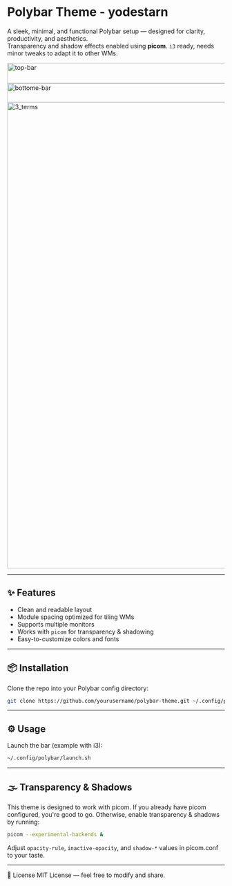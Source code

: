 # Polybar Theme - yodestarn

A sleek, minimal, and functional Polybar setup — designed for clarity, productivity, and aesthetics.  
Transparency and shadow effects enabled using **picom**. `i3` ready, needs minor tweaks to adapt it to other WMs.

<img width="1920" height="47" alt="top-bar" src="https://github.com/user-attachments/assets/9bf6ae5b-8299-40a0-8b99-d8bb1225d898" />

<img width="1920" height="44" alt="bottome-bar" src="https://github.com/user-attachments/assets/1e643ff2-be6a-46d8-ba54-6a78c43bf15a" />

<img width="1920" height="1078" alt="3_terms" src="https://github.com/user-attachments/assets/bcbc9c95-7cd1-4ae6-a71f-5e85789f9d2e" />


---

## ✨ Features
- Clean and readable layout
- Module spacing optimized for tiling WMs
- Supports multiple monitors
- Works with `picom` for transparency & shadowing
- Easy-to-customize colors and fonts

---

## 📦 Installation

Clone the repo into your Polybar config directory:

```bash
git clone https://github.com/yourusername/polybar-theme.git ~/.config/polybar
```

---

## ⚙️ Usage
Launch the bar (example with i3):

```bash
~/.config/polybar/launch.sh
```

---

## 🌫 Transparency & Shadows
This theme is designed to work with picom.
If you already have picom configured, you're good to go.
Otherwise, enable transparency & shadows by running:

```bash
picom --experimental-backends &
```

Adjust `opacity-rule`, `inactive-opacity`, and `shadow-*` values in picom.conf to your taste.


---

📝 License
MIT License — feel free to modify and share.
